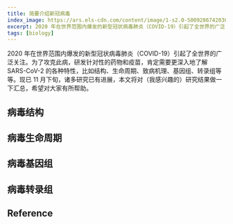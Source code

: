```yaml
---
title: 简要介绍新冠病毒
index_image: https://ars.els-cdn.com/content/image/1-s2.0-S0092867420304062-fx1.jpg
excerpt: 2020 年在世界范围内爆发的新型冠状病毒肺炎（COVID-19）引起了全世界的广泛关注。为了攻克此病，必须更深入地了解 SARS-CoV-2 的特性。本文将对 SARS-CoV-2 迄今（11 月）的研究结果做一个简要汇总。
tags: [biology]
---
```


2020 年在世界范围内爆发的新型冠状病毒肺炎（COVID-19）引起了全世界的广泛关注。为了攻克此病，研发针对性的药物和疫苗，肯定需要更深入地了解 SARS-CoV-2 的各种特性，比如结构、生命周期、致病机理、基因组、转录组等等。现已 11 月下旬，诸多研究已有进展，本文将对（我感兴趣的）研究结果做一下汇总，希望对大家有所帮助。

<!-- more -->

## 病毒结构

## 病毒生命周期

## 病毒基因组

## 病毒转录组

## Reference

[^1]: Zhou, P., Yang, X. L., Wang, X. G., Hu, B., Zhang, L., Zhang, W., ... & Chen, H. D. (2020). [A pneumonia outbreak associated with a new coronavirus of probable bat origin.](https://www.nature.com/articles/s41586-020-2012-7) *Nature*, **579(7798)**, 270-273.
[^2]: Kim, D., Lee, J. Y., Yang, J. S., Kim, J. W., Kim, V. N., & Chang, H. (2020). [The architecture of SARS-CoV-2 transcriptome](https://www.sciencedirect.com/science/article/pii/S0092867420304062). *Cell*, **181(4)**, 914-921.

